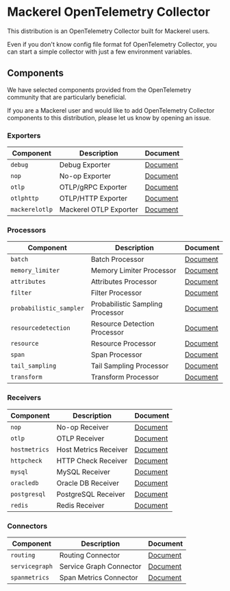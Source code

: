 # Mackerel OpenTelemetry Collector

This distribution is an OpenTelemetry Collector built for Mackerel users.

Even if you don't know config file format fof OpenTelemetry Collector, you can start a simple collector with just a few environment variables.

## Components

We have selected components provided from the OpenTelemetry community that are particularly beneficial.

If you are a Mackerel user and would like to add OpenTelemetry Collector components to this distribution, please let us know by opening an issue.

### Exporters

| Component      | Description            | Document                                                                                                           |
| -------------- | ---------------------- | ------------------------------------------------------------------------------------------------------------------ |
| `debug`        | Debug Exporter         | [Document](https://github.com/open-telemetry/opentelemetry-collector/tree/main/exporter/debugexporter)             |
| `nop`          | No-op Exporter         | [Document](https://github.com/open-telemetry/opentelemetry-collector/tree/main/exporter/nopexporter)               |
| `otlp`         | OTLP/gRPC Exporter     | [Document](https://github.com/open-telemetry/opentelemetry-collector/tree/main/exporter/otlpexporter)              |
| `otlphttp`     | OTLP/HTTP Exporter     | [Document](https://github.com/open-telemetry/opentelemetry-collector/tree/main/exporter/otlphttpexporter)          |
| `mackerelotlp` | Mackerel OTLP Exporter | [Document](https://github.com/mackerelio/opentelemetry-collector-mackerel/tree/main/exporter/mackerelotlpexporter) |

### Processors

| Component               | Description                      | Document                                                                                                                        |
| ----------------------- | -------------------------------- | ------------------------------------------------------------------------------------------------------------------------------- |
| `batch`                 | Batch Processor                  | [Document](https://github.com/open-telemetry/opentelemetry-collector/tree/main/processor/batchprocessor)                        |
| `memory_limiter`        | Memory Limiter Processor         | [Document](https://github.com/open-telemetry/opentelemetry-collector/tree/main/processor/memorylimiterprocessor)                |
| `attributes`            | Attributes Processor             | [Document](https://github.com/open-telemetry/opentelemetry-collector-contrib/tree/main/processor/attributesprocessor)           |
| `filter`                | Filter Processor                 | [Document](https://github.com/open-telemetry/opentelemetry-collector-contrib/tree/main/processor/filterprocessor)               |
| `probabilistic_sampler` | Probabilistic Sampling Processor | [Document](https://github.com/open-telemetry/opentelemetry-collector-contrib/tree/main/processor/probabilisticsamplerprocessor) |
| `resourcedetection`     | Resource Detection Processor     | [Document](https://github.com/open-telemetry/opentelemetry-collector-contrib/tree/main/processor/resourcedetectionprocessor)    |
| `resource`              | Resource Processor               | [Document](https://github.com/open-telemetry/opentelemetry-collector-contrib/tree/main/processor/resourceprocessor)             |
| `span`                  | Span Processor                   | [Document](https://github.com/open-telemetry/opentelemetry-collector-contrib/tree/main/processor/spanprocessor)                 |
| `tail_sampling`         | Tail Sampling Processor          | [Document](https://github.com/open-telemetry/opentelemetry-collector-contrib/tree/main/processor/tailsamplingprocessor)         |
| `transform`             | Transform Processor              | [Document](https://github.com/open-telemetry/opentelemetry-collector-contrib/blob/main/processor/transformprocessor/README.md)  |

### Receivers

| Component     | Description           | Document                                                                                                             |
| ------------- | --------------------- | -------------------------------------------------------------------------------------------------------------------- |
| `nop`         | No-op Receiver        | [Document](https://github.com/open-telemetry/opentelemetry-collector/tree/main/receiver/nopreceiver)                 |
| `otlp`        | OTLP Receiver         | [Document](https://github.com/open-telemetry/opentelemetry-collector/tree/main/receiver/otlpreceiver)                |
| `hostmetrics` | Host Metrics Receiver | [Document](https://github.com/open-telemetry/opentelemetry-collector-contrib/tree/main/receiver/hostmetricsreceiver) |
| `httpcheck`   | HTTP Check Receiver   | [Document](https://github.com/open-telemetry/opentelemetry-collector-contrib/tree/main/receiver/httpcheckreceiver)   |
| `mysql`       | MySQL Receiver        | [Document](https://github.com/open-telemetry/opentelemetry-collector-contrib/tree/main/receiver/mysqlreceiver)       |
| `oracledb`    | Oracle DB Receiver    | [Document](https://github.com/open-telemetry/opentelemetry-collector-contrib/tree/main/receiver/oracledbreceiver)    |
| `postgresql`  | PostgreSQL Receiver   | [Document](https://github.com/open-telemetry/opentelemetry-collector-contrib/tree/main/receiver/postgresqlreceiver)  |
| `redis`       | Redis Receiver        | [Document](https://github.com/open-telemetry/opentelemetry-collector-contrib/tree/main/receiver/redisreceiver)       |

### Connectors

| Component      | Description             | Document                                                                                                                |
| -------------- | ----------------------- | ----------------------------------------------------------------------------------------------------------------------- |
| `routing`      | Routing Connector       | [Document](https://github.com/open-telemetry/opentelemetry-collector-contrib/tree/main/connector/routingconnector)      |
| `servicegraph` | Service Graph Connector | [Document](https://github.com/open-telemetry/opentelemetry-collector-contrib/tree/main/connector/servicegraphconnector) |
| `spanmetrics`  | Span Metrics Connector  | [Document](https://github.com/open-telemetry/opentelemetry-collector-contrib/tree/main/connector/spanmetricsconnector)  |
